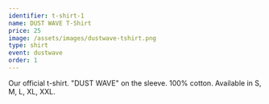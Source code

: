 ```yaml
---
identifier: t-shirt-1
name: DUST WAVE T-Shirt
price: 25
image: /assets/images/dustwave-tshirt.png
type: shirt
event: dustwave
order: 1
---
```

Our official t-shirt. "DUST WAVE" on the sleeve. 100% cotton. Available in S, M, L, XL, XXL.  